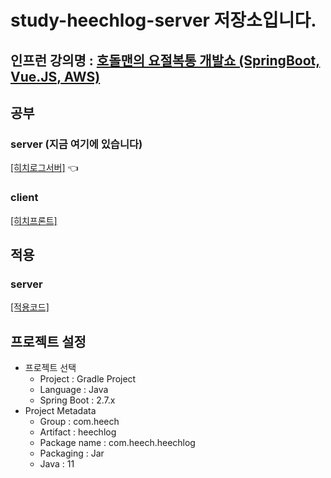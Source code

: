 # study-heechlog-server 저장소입니다.

## 인프런 강의명 : [호돌맨의 요절복통 개발쇼 (SpringBoot, Vue.JS, AWS)](https://www.inflearn.com/course/%ED%86%A0%EB%B9%84-%EC%8A%A4%ED%94%84%EB%A7%81%EB%B6%80%ED%8A%B8-%EC%9D%B4%ED%95%B4%EC%99%80%EC%9B%90%EB%A6%AC)

## 공부
### server (지금 여기에 있습니다)
[[히치로그서버]](https://github.com/heechul90/study-heechlog-server) 👈 <br/>

### client
[[히치프론트]](https://github.com/heechul90/study-heechlog-client)

## 적용
### server
[[적용코드]](https://github.com/heechul90/heech-heechlog-server)

## 프로젝트 설정
- 프로젝트 선택
    - Project : Gradle Project
    - Language : Java
    - Spring Boot : 2.7.x
- Project Metadata
    - Group : com.heech
    - Artifact : heechlog
    - Package name : com.heech.heechlog
    - Packaging : Jar
    - Java : 11
  